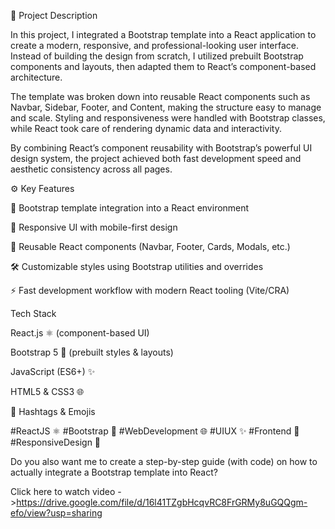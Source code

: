 📌 Project Description

In this project, I integrated a Bootstrap template into a React application to create a modern, responsive, and professional-looking user interface. Instead of building the design from scratch, I utilized prebuilt Bootstrap components and layouts, then adapted them to React’s component-based architecture.

The template was broken down into reusable React components such as Navbar, Sidebar, Footer, and Content, making the structure easy to manage and scale. Styling and responsiveness were handled with Bootstrap classes, while React took care of rendering dynamic data and interactivity.

By combining React’s component reusability with Bootstrap’s powerful UI design system, the project achieved both fast development speed and aesthetic consistency across all pages.

⚙️ Key Features

🚀 Bootstrap template integration into a React environment

🎨 Responsive UI with mobile-first design

🔄 Reusable React components (Navbar, Footer, Cards, Modals, etc.)

🛠️ Customizable styles using Bootstrap utilities and overrides

⚡ Fast development workflow with modern React tooling (Vite/CRA)

Tech Stack

React.js ⚛️ (component-based UI)

Bootstrap 5 🎨 (prebuilt styles & layouts)

JavaScript (ES6+) ✨

HTML5 & CSS3 🌐

📢 Hashtags & Emojis

#ReactJS ⚛️ #Bootstrap 🎨 #WebDevelopment 🌐 #UIUX ✨ #Frontend 🚀 #ResponsiveDesign 📱

Do you also want me to create a step-by-step guide (with code) on how to actually integrate a Bootstrap template into React?

Click here to watch video ->https://drive.google.com/file/d/16l41TZgbHcqvRC8FrGRMy8uGQQgm-efo/view?usp=sharing
